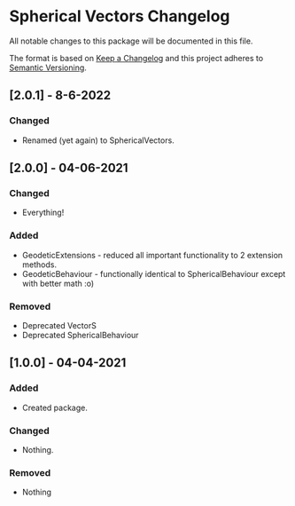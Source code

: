 # Spherical Vectors Changelog

All notable changes to this package will be documented in this file.

The format is based on [Keep a Changelog](http://keepachangelog.com/en/1.0.0/)
and this project adheres to [Semantic Versioning](http://semver.org/spec/v2.0.0.html).

## [2.0.1] - 8-6-2022

### Changed
- Renamed (yet again) to SphericalVectors.

## [2.0.0] - 04-06-2021

### Changed
- Everything!

### Added
- GeodeticExtensions - reduced all important functionality to 2 extension methods.
- GeodeticBehaviour - functionally identical to SphericalBehaviour except with better math :o)

### Removed
- Deprecated VectorS
- Deprecated SphericalBehaviour

## [1.0.0] - 04-04-2021

### Added
- Created package.

### Changed
- Nothing.

### Removed
- Nothing